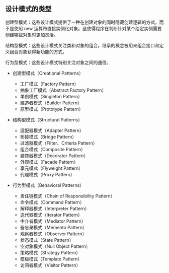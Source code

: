 ## 设计模式的类型

创建型模式：这些设计模式提供了一种在创建对象的同时隐藏创建逻辑的方式，而不是使用 new 运算符直接实例化对象。这使得程序在判断针对某个给定实例需要创建哪些对象时更加灵活。

结构型模式：这些设计模式关注类和对象的组合。继承的概念被用来组合接口和定义组合对象获得新功能的方式。

行为型模式：这些设计模式特别关注对象之间的通信。

* 创建型模式（Creational Patterns）
    * 工厂模式（Factory Pattern）
    * 抽象工厂模式（Abstract Factory Pattern）
    * 单例模式（Singleton Pattern）
    * 建造者模式（Builder Pattern）
    * 原型模式（Prototype Pattern）

* 结构型模式（Structural Patterns）
    * 适配器模式（Adapter Pattern）
    * 桥接模式（Bridge Pattern）
    * 过滤器模式（Filter、Criteria Pattern）
    * 组合模式（Composite Pattern）
    * 装饰器模式（Decorator Pattern）
    * 外观模式（Facade Pattern）
    * 享元模式（Flyweight Pattern）
    * 代理模式（Proxy Pattern）

* 行为型模式（Behavioral Patterns）
    * 责任链模式（Chain of Responsibility Pattern）
    * 命令模式（Command Pattern）
    * 解释器模式（Interpreter Pattern）
    * 迭代器模式（Iterator Pattern）
    * 中介者模式（Mediator Pattern）
    * 备忘录模式（Memento Pattern）
    * 观察者模式（Observer Pattern）
    * 状态模式（State Pattern）
    * 空对象模式（Null Object Pattern）
    * 策略模式（Strategy Pattern）
    * 模板模式（Template Pattern）
    * 访问者模式（Visitor Pattern）